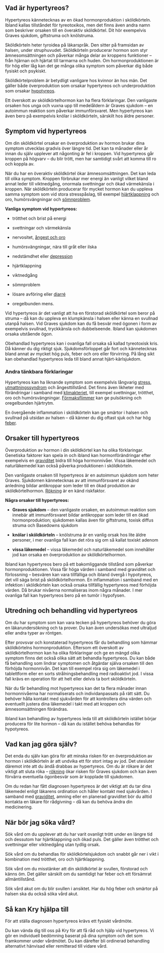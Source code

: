 Vad är hypertyreos?
-------------------

Hypertyreos kännetecknas av en ökad hormonproduktion i sköldkörteln. Ibland kallas tillståndet för tyreotoxikos, men det finns även andra namn som beskriver orsaken till en överaktiv sköldkörtel. Dit hör exempelvis Graves sjukdom, giftstruma och knölstruma.

Sköldkörteln heter tyroidea på läkarspråk. Den sitter på framsidan av halsen, under struphuvudet. Sköldkörteln producerar hormon som styr ämnesomsättningen och påverkar många delar av kroppens funktioner – från hjärnan och hjärtat till tarmarna och huden. Om hormonproduktionen är för hög eller låg kan det ge många olika symptom som påverkar dig både fysiskt och psykiskt.

Sköldkörtelproblem är betydligt vanligare hos kvinnor än hos män. Det gäller både överproduktion som orsakar hypertyreos och underproduktion som orsakar [hypotyreos](https://www.kry.se/fakta/hormonella-sjukdomar/hypotyreos/ "hypotyreos").

Ett överskott av sköldkörtelhormon kan ha flera förklaringar. Den vanligaste orsaken hos unga och vuxna upp till medelåldern är Graves sjukdom – en autoimmun reaktion som påverkar immunförsvaret. Men hypertyreos kan även bero på exempelvis knölar i sköldkörteln, särskilt hos äldre personer.

Symptom vid hypertyreos
-----------------------

Om din sköldkörtel orsakar en överproduktion av hormon brukar dina symptom utvecklas gradvis över längre tid. Det kan ta månader eller år innan du själv upplever att någonting är fel i kroppen. Vid hypertyreos går kroppen på högvarv – du blir trött, men har samtidigt svårt att komma till ro och koppla av.

När du har en överaktiv sköldkörtel ökar ämnesomsättningen. Det kan leda till olika symptom. Kroppen förbrukar mer energi än vanligt vilket bland annat leder till viktnedgång, onormala svettningar och ökad värmekänsla i kroppen. När sköldkörteln producerar för mycket hormon kan du uppleva samma symptom som vid stora stresspåslag, till exempel [hjärtklappning](https://www.kry.se/fakta/hjart-och-karlsjukdomar/hjartklappning/ "hjartklappning") och oro, humörsvängningar och [sömnproblem](https://www.kry.se/fakta/psykiatri-och-psykologi/somnproblem/ "somnproblem").

**Vanliga symptom vid hypertyreos:**

*   trötthet och brist på energi
    
*   svettningar och värmekänsla
    
*   nervositet, [ångest och oro](https://www.kry.se/fakta/psykiatri-och-psykologi/angest-och-oro/ "angest-och-oro")
    
*   humörsvängningar, nära till gråt eller ilska
    
*   nedstämdhet eller [depression](https://www.kry.se/fakta/psykiatri-och-psykologi/depression-och-nedstamdhet/ "depression")
    
*   hjärtklappning
    
*   viktnedgång
    
*   sömnproblem
    
*   lösare avföring eller [diarré](https://www.kry.se/fakta/mage-och-tarm/diarre/ "diarre")
    
*   oregelbunden mens.
    

Vid hypertyreos är det vanligt att ha en förstorad sköldkörtel som beror på struma – då kan du uppleva en klumpkänsla i halsen eller känna en svullnad utanpå halsen. Vid Graves sjukdom kan du få besvär med ögonen i form av exempelvis svullnad, tryckkänsla och dubbelseende. Ibland kan sjukdomen orsaka utstående ögon.

Obehandlad hypertyreos kan i ovanliga fall orsaka så kallad tyreotoxisk kris. Då känner du dig riktigt sjuk. Sjukdomsförloppet går fort och kännetecknas bland annat av mycket hög puls, feber och oro eller förvirring. På lång sikt kan obehandlad hypertyreos leda till bland annat hjärt-kärlsjukdom.

### **Andra tänkbara förklaringar**

Hypertyreos kan ha liknande symptom som exempelvis långvarig [stress](https://www.kry.se/fakta/psykiatri-och-psykologi/stress/ "stress"), [utmattningssyndrom](https://www.kry.se/fakta/psykiatri-och-psykologi/utmattningssyndrom/ "utmattningssyndrom") och ångesttillstånd. Det finns även likheter med förändringar i samband med [klimakteriet](https://www.kry.se/fakta/gynekologi/klimakteriet/ "klimakteriet"), till exempel svettningar, trötthet, oro och humörsvängningar. [Förmaksflimmer](https://www.kry.se/fakta/hjart-och-karlsjukdomar/formaksflimmer/ "formaksflimmer") kan ge pulsökning och oregelbunden hjärtrytm.

En övergående inflammation i sköldkörteln kan ge smärtor i halsen och svullnad på utsidan av halsen – då känner du dig oftast sjuk och har hög [feber](https://www.kry.se/fakta/infektioner/feber/ "feber").

Orsaker till hypertyreos
------------------------

Överproduktion av hormon i din sköldkörtel kan ha olika förklaringar. Genetiska faktorer kan spela in och ibland kan hormonförändringar efter exempelvis en [graviditet](https://www.kry.se/fakta/fertilitet-och-graviditet/graviditet/ "graviditet") bidra till höga hormonnivåer. Vissa läkemedel och naturläkemedel kan också påverka produktionen i sköldkörteln.

Den vanligaste orsaken till hypertyreos är en autoimmun sjukdom som heter Graves. Sjukdomen kännetecknas av att immunförsvaret av okänd anledning bildar antikroppar som leder till en ökad produktion av sköldkörtelhormon. [Rökning](https://www.kry.se/fakta/ovrigt/rokning/ "rokning") är en känd riskfaktor.

**Några orsaker till hypertyreos:**

*   **Graves sjukdom** – den vanligaste orsaken, en autoimmun reaktion som innebär att immunförsvaret bildar antikroppar som leder till en ökad hormonproduktion; sjukdomen kallas även för giftstruma, toxisk diffus struma och Basedowns sjukdom
    
*   **knölar i sköldkörteln** – knölstruma är en vanlig orsak hos lite äldre personer, i mer ovanliga fall kan det röra sig om så kallat toxiskt adenom
    
*   **vissa läkemedel** – vissa läkemedel och naturläkemedel som innehåller jod kan orsaka en överproduktion av sköldkörtelhormon.
    

Ibland kan hypertyreos bero på ett bakomliggande tillstånd som påverkar hormonproduktionen. Vissa får höga värden i samband med graviditet och förlossning – besvären kan vara tillfälliga och ibland övergå i hypotyreos, det vill säga brist på sköldkörtelhormon. En inflammation i samband med en infektion i sköldkörteln kan också orsaka tillfällig hypertyreos med förhöjda värden. Då brukar nivåerna normaliseras inom några månader. I mer ovanliga fall kan hypertyreos bero på en tumör i hypofysen.

Utredning och behandling vid hypertyreos
----------------------------------------

Om du har symptom som kan vara tecken på hypertyreos behöver du göra en läkarundersökning och ta prover. Du kan även undersökas med ultraljud eller andra typer av röntgen.

Efter provsvar och konstaterad hypertyreos får du behandling som hämmar sköldkörtelns hormonproduktion. Eftersom ett överskott av sköldkörtelhormon kan ha olika förklaringar och ge en mängd olika symptom finns det också olika sätt att behandla hypertyreos. Du kan både få behandling som lindrar symptomen och åtgärdar själva orsaken till den förhöjda hormonnivån. Det kan till exempel röra sig om läkemedel i tablettform eller en sorts strålningsbehandling med radioaktivt jod. I vissa fall krävs en operation för att helt eller delvis ta bort sköldkörteln.

När du får behandling mot hypertyreos kan det ta flera månader innan hormonnivåerna har normaliserats och individanpassats på rätt sätt. Du behöver hålla kontakt med sjukvården för att kontrollera dina värden och eventuellt justera dina läkemedel i takt med att kroppen och ämnesomsättningen förändras.

Ibland kan behandling av hypertyreos leda till att sköldkörteln istället börjar producera för lite hormon – då kan du istället behöva behandlas för hypotyreos.

Vad kan jag göra själv?
-----------------------

Det enda du själv kan göra för att minska risken för en överproduktion av hormon i sköldkörteln är att undvika ett för stort intag av jod. Det utesluter däremot inte att du ändå drabbas av hypertyreos. Om du är rökare är det viktigt att sluta röka – [rökning](https://www.kry.se/fakta/ovrigt/rokning/ "rokning") ökar risken för Graves sjukdom och kan även förvärra eventuella ögonbesvär som är kopplade till sjukdomen.

Om du redan har fått diagnosen hypertyreos är det viktigt att du tar dina läkemedel enligt läkarens ordination och håller kontakt med sjukvården. I samband med [graviditet](https://www.kry.se/fakta/fertilitet-och-graviditet/graviditet/ "graviditet"), amning eller en planerad graviditet bör du alltid kontakta en läkare för rådgivning – då kan du behöva ändra din medicinering.

När bör jag söka vård?
----------------------

Sök vård om du upplever att du har varit ovanligt trött under en längre tid och dessutom har hjärtklappning och ökad puls. Det gäller även trötthet och svettningar eller viktnedgång utan tydlig orsak.

Sök vård om du behandlas för sköldkörtelsjukdom och snabbt går ner i vikt i kombination med trötthet, oro och hjärtklappning.

Sök vård om du misstänker att din sköldkörtel är svullen, förstorad och känns öm. Det gäller särskilt om du samtidigt har feber och ett försämrat allmäntillstånd.

Sök vård akut om du blir svullen i ansiktet. Har du hög feber och smärtor på halsen ska du också söka vård akut.

Så kan Kry hjälpa till
----------------------

För att ställa diagnosen hypertyreos krävs ett fysiskt vårdmöte.

Du kan vända dig till oss på Kry för att få råd och hjälp vid hypertyreos. Vi gör en individuell bedömning baserat på dina symptom och det som framkommer under vårdmötet. Du kan därefter bli ordinerad behandling alternativt hänvisad eller remitterad till vidare vård.